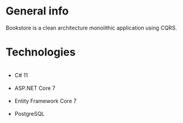 # General info
Bookstore is a clean architecture monolithic application using CQRS.
# Technologies
<ul>
  <li>C# 11</li>
  <li>ASP.NET Core 7</li>
  <li>Entity Framework Core 7</li>
  <li>PostgreSQL</li>
</ul>
